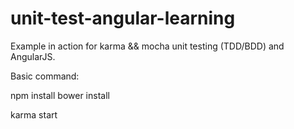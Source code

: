 # unit-test-angular-learning

Example in action for karma && mocha unit testing (TDD/BDD) and AngularJS.

Basic command:

npm install
bower install

karma start
